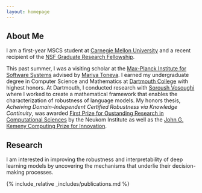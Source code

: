 ```yaml
---
layout: homepage
---
```


## About Me
I am a first-year MSCS student at [Carnegie Mellon University](https://www.cmu.edu/) and a recent recipient of the [NSF Graduate Research Fellowship](https://www.nsfgrfp.org/).  

This past summer, I was a visiting scholar at the [Max-Planck Institute for Software Systems](https://mpi-sws.org/) advised by [Mariya Toneva](https://mtoneva.com/). I earned my undergraduate degree in Computer Science and Mathematics at [Dartmouth College](https://home.dartmouth.edu/) with highest honors. At Dartmouth,
I conducted research with [Soroush Vosoughi](https://www.cs.dartmouth.edu/~soroush/) where I worked to create
a mathematical framework that enables the characterization of robustness of language models. My honors thesis, *Acheiving Domain-Independent Certified
Robustness via Knowledge Continuity*, was awarded [First Prize for Oustanding Research in Computational Sciences](https://neukom.dartmouth.edu/research/neukom-research-prizes/2024-research-prize-winners) by the Neukom Institute as well as the [John G. Kemeny Computing Prize for Innovation](https://web.cs.dartmouth.edu/undergraduate/john-g-kemeny-computing-prize).

## Research
I am interested in improving the robustness and interpretability of deep learning models by uncovering
the mechanisms that underlie their decision-making processes.
<!-- My research explores how models reason and adapt across tasks, introducing concepts like *knowledge continuity*
and *circuit stability* to provide a unified understanding of robustness. By bridging gaps between theory
and practice, I aim to expose the opaque links between adversarial vulnerabilities, interpretability challenges
like superposition, and the structural properties of neural representations,
enabling safer and more reliable AI systems. -->

{% include_relative _includes/publications.md %}

